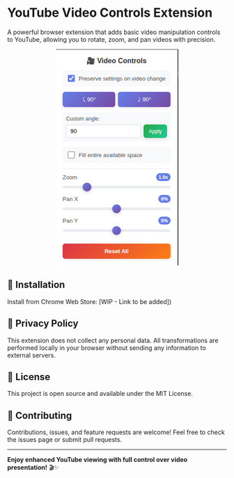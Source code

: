 # YouTube Video Controls Extension

A powerful browser extension that adds basic video manipulation controls to YouTube, allowing you to rotate, zoom, and pan videos with precision.

<div align="center">
  <img src="./images/controls.png" alt="Extension Popup">
</div>

## 🚀 Installation

Install from Chrome Web Store: [WIP - Link to be added])

## 📄 Privacy Policy

This extension does not collect any personal data. All transformations are performed locally in your browser without sending any information to external servers.

## 📄 License

This project is open source and available under the MIT License.

## 🤝 Contributing

Contributions, issues, and feature requests are welcome! Feel free to check the issues page or submit pull requests.

---

**Enjoy enhanced YouTube viewing with full control over video presentation!** 🎬✨
